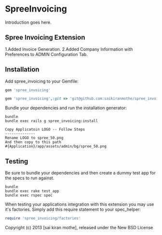 SpreeInvoicing
==============

Introduction goes here.

Spree Invoicing Extension
------------
 1.Added Invoice Generation.
 2.Added Company Information with Preferences to ADMIN Configuration Tab.


Installation
------------

Add spree_invoicing to your Gemfile:

```ruby
gem 'spree_invoicing'
```

```ruby
gem 'spree_invoicing',:git => 'git@github.com:saikiranmothe/spree_invoicing_stable.git'
```


Bundle your dependencies and run the installation generator:



```shell
bundle
bundle exec rails g spree_invoicing:install
```

```
Copy Applicatoin LOGO -- Follow Steps
--------------
Rename LOGO to spree_50.png
And then copy to this path
#{Application}/app/assets/admin/bg/spree_50.png
```

Testing
-------

Be sure to bundle your dependencies and then create a dummy test app for the specs to run against.

```shell
bundle
bundle exec rake test_app
bundle exec rspec spec
```

When testing your applications integration with this extension you may use it's factories.
Simply add this require statement to your spec_helper:


```ruby
require 'spree_invoicing/factories'
```

Copyright (c) 2013 [sai kiran mothe], released under the New BSD License
